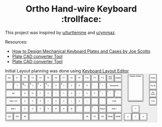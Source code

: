 ### <h1 align="center">Ortho Hand-wire Keyboard :trollface: 

This project was inspired by [u/turtlemine](https://www.reddit.com/r/MechanicalKeyboards/comments/hxuet4/heres_my_quarantine_build/) and [u/ymmaz](https://www.reddit.com/r/MechanicalKeyboards/comments/nlu1gy/my_3d_printed_alice_style_hand_wire_build/). 

Resources: 
- [How to Design Mechanical Keyboard Plates and Cases by Joe Scotto](https://youtu.be/7azQkSu0m_U?si=JmxVnO-0YYwX_uqC)
- [Plate CAD converter Tool](https://www.keyboardcad.com/)
- [Plate CAD converter Tool](http://builder.swillkb.com/)

Initial Layout planning was done using [Keyboard Layout Editor](http://www.keyboard-layout-editor.com/)
<img src="Keyboard Layout/Keyboard Layout Editor.png" width="auto" height="auto"/>
